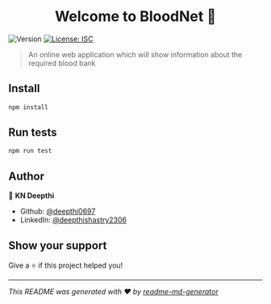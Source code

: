 <h1 align="center">Welcome to BloodNet 👋</h1>
<p>
  <img alt="Version" src="https://img.shields.io/badge/version-1.0.0-blue.svg?cacheSeconds=2592000" />
  <a href="#" target="_blank">
    <img alt="License: ISC" src="https://img.shields.io/badge/License-ISC-yellow.svg" />
  </a>
</p>

> An online web application which will show information about the required blood bank

## Install

```sh
npm install
```

## Run tests

```sh
npm run test
```

## Author

👤 **KN Deepthi**

* Github: [@deepthi0697](https://github.com/deepthi0697)
* LinkedIn: [@deepthishastry2306](https://linkedin.com/in/deepthishastry2306)

## Show your support

Give a ⭐️ if this project helped you!

***
_This README was generated with ❤️ by [readme-md-generator](https://github.com/kefranabg/readme-md-generator)_